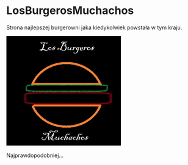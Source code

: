 # LosBurgerosMuchachos
Strona najlepszej burgerowni jaka kiedykolwiek powstała w tym kraju.

<img src = 'img/logo.jpg' width=300> 

Najprawdopodobniej...
